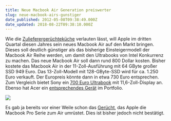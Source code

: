 ```yaml
---
title: Neue Macbook Air Generation preiswerter
slug: neue-macbook-airs-gunstiger
date_published: 2012-05-08T09:38:49.000Z
date_updated: 2018-08-22T09:38:10.000Z
---
```


Wie die [Zulieferergerüchteküche](http://www.digitimes.com/news/a20120507PD214.html?mod=2) verlauten lässt, will Apple im dritten Quartal diesen Jahres sein neues Macbook Air auf den Markt bringen. Dieses soll deutlich günstiger als das bisherige Einsteigermodell der Macbook Air Reihe werden, um damit den Ultrabooks von Intel Konkurrenz zu machen. Das neue Macbook Air soll dann rund 800 Dollar kosten. Bisher kostete das Macbook Air in der 11-Zoll-Ausführung mit 64 GByte großer SSD 949 Euro. Das 13-Zoll-Modell mit 128-GByte-SSD wird für ca. 1.250 Euro verkauft. Der Europreis könnte dann in etwa 730 Euro entsprechen. Zum Vergleich bietet Sony ein [700 Euro Ultrabook](http://www.golem.de/news/vaio-t-sonys-erstes-11-6-zoll-ultrabook-gibt-es-ab-700-euro-1205-91505.html) mit 11,6-Zoll-Display an. Ebenso hat Acer ein [entsprechendes Gerät](http://www.golem.de/1110/87348.html) im Portfolio.

[![](//picdump.thafaker.de/2012/05/apple-macbook-air.jpg)](__GHOST_URL__/neue-macbook-airs-gunstiger/apple-macbook-air/)

Es gab ja bereits vor einer Weile schon das [Gerücht](__GHOST_URL__/neue-geruchte-zum-macbook-pro-air/), das Apple die Macbook Pro Serie zum Air umrüstet. Dies ist bisher jedoch nicht bestätigt.
